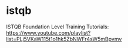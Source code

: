 # istqb
ISTQB Foundation Level Training Tutorials: https://www.youtube.com/playlist?list=PLj5VKaW115t1o1hk5ZbNWFr4sW5mBpvmv
